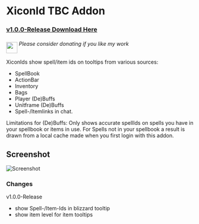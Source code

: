 # XiconId TBC Addon

### [v1.0.0-Release Download Here](https://github.com/XiconQoo/XiconId/releases/download/v1.0.0-Release/XiconId_v1.0.0-Release.zip)

###### <a target="_blank" rel="noopener noreferrer" href="https://www.paypal.me/xiconqoo/10"><img src="../readme-media/Paypal-Donate.png" height="30" style="margin-top:-30px;position:relative;top:20px;"></a> Please consider donating if you like my work

XiconIds show spell/item ids on tooltips from various sources: 
- SpellBook 
- ActionBar
- Inventory
- Bags
- Player (De)Buffs
- Unitframe (De)Buffs
- Spell-/Itemlinks in chat.

Limitations for (De)Buffs: Only shows accurate spellIds on spells you have in your spellbook or items in use. For Spells not in your spellbook a result is drawn from a local cache made when you first login with this addon.

## Screenshot

![Screenshot](../readme-media/sample.png)

### Changes

v1.0.0-Release
- show Spell-/Item-Ids in blizzard tooltip
- show item level for item tooltips